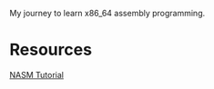 My journey to learn x86_64 assembly programming.

# Resources
[NASM Tutorial](https://cs.lmu.edu/~ray/notes/nasmtutorial/)
